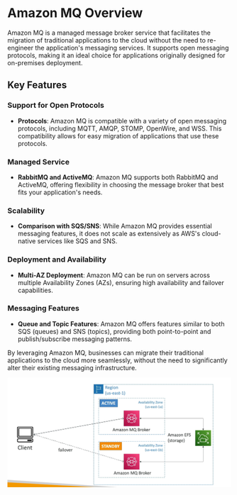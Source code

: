 # Amazon MQ Overview

Amazon MQ is a managed message broker service that facilitates the migration of traditional applications to the cloud without the need to re-engineer the application's messaging services. It supports open messaging protocols, making it an ideal choice for applications originally designed for on-premises deployment.

## Key Features

### Support for Open Protocols

- **Protocols**: Amazon MQ is compatible with a variety of open messaging protocols, including MQTT, AMQP, STOMP, OpenWire, and WSS. This compatibility allows for easy migration of applications that use these protocols.

### Managed Service

- **RabbitMQ and ActiveMQ**: Amazon MQ supports both RabbitMQ and ActiveMQ, offering flexibility in choosing the message broker that best fits your application's needs.

### Scalability

- **Comparison with SQS/SNS**: While Amazon MQ provides essential messaging features, it does not scale as extensively as AWS's cloud-native services like SQS and SNS.

### Deployment and Availability

- **Multi-AZ Deployment**: Amazon MQ can be run on servers across multiple Availability Zones (AZs), ensuring high availability and failover capabilities.

### Messaging Features

- **Queue and Topic Features**: Amazon MQ offers features similar to both SQS (queues) and SNS (topics), providing both point-to-point and publish/subscribe messaging patterns.

By leveraging Amazon MQ, businesses can migrate their traditional applications to the cloud more seamlessly, without the need to significantly alter their existing messaging infrastructure.

![Amazon MQ Overview](../resources/images/kinesis/amazon-MQ.png)